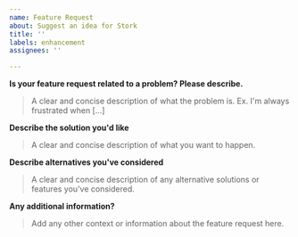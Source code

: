 ```yaml
---
name: Feature Request
about: Suggest an idea for Stork
title: ''
labels: enhancement
assignees: ''

---
```


**Is your feature request related to a problem? Please describe.**

> A clear and concise description of what the problem is. Ex. I'm always frustrated when [...]

**Describe the solution you'd like**

> A clear and concise description of what you want to happen.

**Describe alternatives you've considered**

> A clear and concise description of any alternative solutions or features you've considered.

**Any additional information?**

> Add any other context or information about the feature request here.
